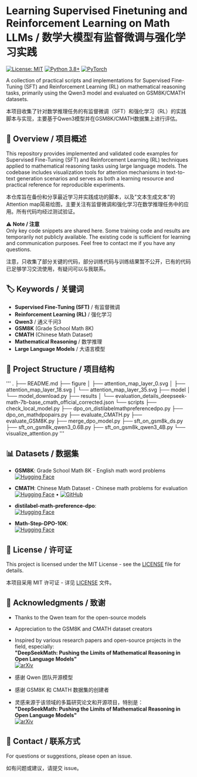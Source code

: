 # Learning Supervised Finetuning and Reinforcement Learning on Math LLMs / 数学大模型有监督微调与强化学习实践

[![License: MIT](https://img.shields.io/badge/License-MIT-yellow.svg)](https://opensource.org/licenses/MIT)
[![Python 3.8+](https://img.shields.io/badge/python-3.8+-blue.svg)](https://www.python.org/downloads/)
[![PyTorch](https://img.shields.io/badge/PyTorch-%23EE4C2C.svg?logo=PyTorch&logoColor=white)](https://pytorch.org/)

A collection of practical scripts and implementations for Supervised Fine-Tuning (SFT) and Reinforcement Learning (RL) on mathematical reasoning tasks, primarily using the Qwen3 model and evaluated on GSM8K/CMATH datasets.

本项目收集了针对数学推理任务的有监督微调（SFT）和强化学习（RL）的实践脚本与实现，主要基于Qwen3模型并在GSM8K/CMATH数据集上进行评估。

## 📖 Overview / 项目概述

This repository provides implemented and validated code examples for Supervised Fine-Tuning (SFT) and Reinforcement Learning (RL) techniques applied to mathematical reasoning tasks using large language models. The codebase includes visualization tools for attention mechanisms in text-to-text generation scenarios and serves as both a learning resource and practical reference for reproducible experiments.

本仓库旨在备份和分享最近学习并实践成功的脚本，以及"文本生成文本"的Attention map简易绘图，主要关注有监督微调和强化学习在数学推理任务中的应用。所有代码均经过测试验证。

⚠️ **Note / 注意**  
Only key code snippets are shared here. Some training code and results are temporarily not publicly available. The existing code is sufficient for learning and communication purposes. Feel free to contact me if you have any questions.

注意，只收集了部分关键的代码，部分训练代码与训练结果暂不公开，已有的代码已足够学习交流使用，有疑问可以与我联系。

## 🏷️ Keywords / 关键词

- **Supervised Fine-Tuning (SFT)** / 有监督微调
- **Reinforcement Learning (RL)** / 强化学习  
- **Qwen3** / 通义千问3
- **GSM8K** (Grade School Math 8K)
- **CMATH** (Chinese Math Dataset)
- **Mathematical Reasoning** / 数学推理
- **Large Language Models** / 大语言模型

## 📁 Project Structure / 项目结构
'''
.
├── README.md
├── figure
│   ├── attention_map_layer_0.svg
│   ├── attention_map_layer_18.svg
│   └── attention_map_layer_35.svg
├── model
│   └── model_download.py
├── results
│   └── evaluation_details_deepseek-math-7b-base_cmath_official_corrected.json
└── scripts
    ├── check_local_model.py
    ├── dpo_on_distilabelmathpreferencedpo.py
    ├── dpo_on_mathdpopairs.py
    ├── evaluate_CMATH.py
    ├── evaluate_GSM8K.py
    ├── merge_dpo_model.py
    ├── sft_on_gsm8k_ds.py
    ├── sft_on_gsm8k_qwen3_0.6B.py
    ├── sft_on_gsm8k_qwen3_4B.py
    └── visualize_attention.py
'''
## 📊 Datasets / 数据集

- **GSM8K**: Grade School Math 8K - English math word problems  
  [![Hugging Face](https://img.shields.io/badge/%F0%9F%A4%97%20Hugging%20Face-Dataset-blue)](https://huggingface.co/datasets/openai/gsm8k)

- **CMATH**: Chinese Math Dataset - Chinese math problems for evaluation  
  [![Hugging Face](https://img.shields.io/badge/%F0%9F%A4%97%20Hugging%20Face-Dataset-blue)](https://huggingface.co/datasets/weitianwen/cmath) • 
  [![GitHub](https://img.shields.io/badge/GitHub-Repository-black)](https://github.com/XiaoMi/cmath)

- **distilabel-math-preference-dpo**:  
  [![Hugging Face](https://img.shields.io/badge/%F0%9F%A4%97%20Hugging%20Face-Dataset-blue)](https://huggingface.co/datasets/argilla/distilabel-math-preference-dpo)

- **Math-Step-DPO-10K**:  
  [![Hugging Face](https://img.shields.io/badge/%F0%9F%A4%97%20Hugging%20Face-Dataset-blue)](https://huggingface.co/datasets/xinlai/Math-Step-DPO-10K)

## 📜 License / 许可证

This project is licensed under the MIT License - see the [LICENSE](LICENSE) file for details.

本项目采用 MIT 许可证 - 详见 [LICENSE](LICENSE) 文件。

## 🙏 Acknowledgments / 致谢

- Thanks to the Qwen team for the open-source models
- Appreciation to the GSM8K and CMATH dataset creators
- Inspired by various research papers and open-source projects in the field, especially:  
  **"DeepSeekMath: Pushing the Limits of Mathematical Reasoning in Open Language Models"**  
  [![arXiv](https://img.shields.io/badge/arXiv-2402.03300-b31b1b.svg)](https://arxiv.org/abs/2402.03300)

- 感谢 Qwen 团队开源模型
- 感谢 GSM8K 和 CMATH 数据集的创建者
- 灵感来源于该领域的多篇研究论文和开源项目，特别是：  
  **"DeepSeekMath: Pushing the Limits of Mathematical Reasoning in Open Language Models"**  
  [![arXiv](https://img.shields.io/badge/arXiv-2402.03300-b31b1b.svg)](https://arxiv.org/abs/2402.03300)

## 📧 Contact / 联系方式

For questions or suggestions, please open an issue.

如有问题或建议，请提交 issue。